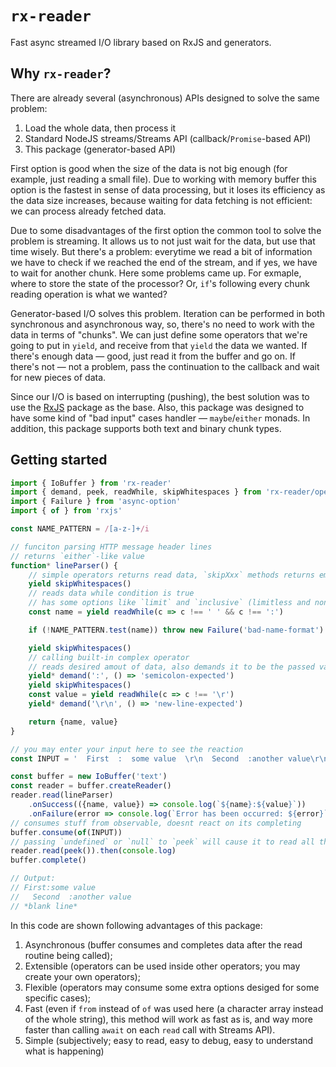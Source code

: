 # `rx-reader`

Fast async streamed I/O library based on RxJS and generators.

## Why `rx-reader`?

There are already several (asynchronous) APIs designed to solve the same problem:

1. Load the whole data, then process it
2. Standard NodeJS streams/Streams API (callback/`Promise`-based API)
3. This package (generator-based API)

First option is good when the size of the data is not big enough (for example, just reading a small file). Due to working with memory buffer this option is the fastest in sense of data processing, but it loses its efficiency as the data size increases, because waiting for data fetching is not efficient: we can process already fetched data.

Due to some disadvantages of the first option the common tool to solve the problem is streaming. It allows us to not just wait for the data, but use that time wisely. But there's a problem: everytime we read a bit of information we have to check if we reached the end of the stream, and if yes, we have to wait for another chunk. Here some problems came up. For exmaple, where to store the state of the processor? Or, `if`'s following every chunk reading operation is what we wanted?

Generator-based I/O solves this problem. Iteration can be performed in both synchronous and asynchronous way, so, there's no need to work with the data in terms of "chunks". We can just define some operators that we're going to put in `yield`, and receive from that `yield` the data we wanted. If there's enough data — good, just read it from the buffer and go on. If there's not — not a problem, pass the continuation to the callback and wait for new pieces of data.

Since our I/O is based on interrupting (pushing), the best solution was to use the [RxJS](https://npmjs.com/rxjs) package as the base. Also, this package was designed to have some kind of "bad input" cases handler — `maybe`/`either` monads. In addition, this package supports both text and binary chunk types.

## Getting started

```javascript
import { IoBuffer } from 'rx-reader'
import { demand, peek, readWhile, skipWhitespaces } from 'rx-reader/operators'
import { Failure } from 'async-option'
import { of } from 'rxjs'

const NAME_PATTERN = /[a-z-]+/i

// funciton parsing HTTP message header lines
// returns `either`-like value
function* lineParser() {
    // simple operators returns read data, `skipXxx` methods returns empty chunks
    yield skipWhitespaces()
    // reads data while condition is true
    // has some options like `limit` and `inclusive` (limitless and non-inclusive by default)
    const name = yield readWhile(c => c !== ' ' && c !== ':')

    if (!NAME_PATTERN.test(name)) throw new Failure('bad-name-format')

    yield skipWhitespaces()
    // calling built-in complex operator
    // reads desired amout of data, also demands it to be the passed value
    yield* demand(':', () => 'semicolon-expected')
    yield skipWhitespaces()
    const value = yield readWhile(c => c !== '\r')
    yield* demand('\r\n', () => 'new-line-expected')

    return {name, value}
}

// you may enter your input here to see the reaction
const INPUT = '  First  :  some value  \r\n  Second  :another value\r\n'

const buffer = new IoBuffer('text')
const reader = buffer.createReader()
reader.read(lineParser)
    .onSuccess(({name, value}) => console.log(`${name}:${value}`))
    .onFailure(error => console.log(`Error has been occurred: ${error}`))
// consumes stuff from observable, doesnt react on its completing
buffer.consume(of(INPUT))
// passing `undefined` or `null` to `peek` will cause it to read all the data until the buffer is marked as completed
reader.read(peek()).then(console.log)
buffer.complete()

// Output:
// First:some value
//   Second  :another value
// *blank line*
```

In this code are shown following advantages of this package:

1. Asynchronous (buffer consumes and completes data after the read routine being called);
2. Extensible (operators can be used inside other operators; you may create your own operators);
3. Flexible (operators may consume some extra options desiged for some specific cases);
4. Fast (even if `from` instead of `of` was used here (a character array instead of the whole string), this method will work as fast as is, and way more faster than calling `await` on each `read` call with Streams API).
5. Simple (subjectively; easy to read, easy to debug, easy to understand what is happening)
